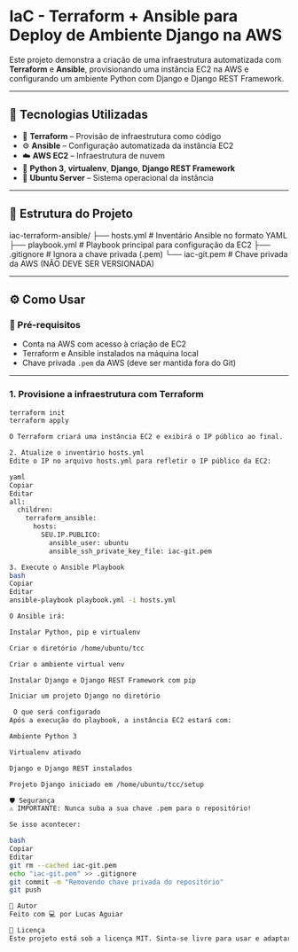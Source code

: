 # IaC - Terraform + Ansible para Deploy de Ambiente Django na AWS

Este projeto demonstra a criação de uma infraestrutura automatizada com **Terraform** e **Ansible**, provisionando uma instância EC2 na AWS e configurando um ambiente Python com Django e Django REST Framework.

---

## 🚀 Tecnologias Utilizadas

- 🔧 **Terraform** – Provisão de infraestrutura como código
- ⚙️ **Ansible** – Configuração automatizada da instância EC2
- ☁️ **AWS EC2** – Infraestrutura de nuvem
- 🐍 **Python 3**, **virtualenv**, **Django**, **Django REST Framework**
- 🐧 **Ubuntu Server** – Sistema operacional da instância

---

## 📁 Estrutura do Projeto

iac-terraform-ansible/
├── hosts.yml # Inventário Ansible no formato YAML
├── playbook.yml # Playbook principal para configuração da EC2
├── .gitignore # Ignora a chave privada (.pem)
└── iac-git.pem # Chave privada da AWS (NÃO DEVE SER VERSIONADA)


---

## ⚙️ Como Usar

### 📌 Pré-requisitos

- Conta na AWS com acesso à criação de EC2
- Terraform e Ansible instalados na máquina local
- Chave privada `.pem` da AWS (deve ser mantida fora do Git)

---

### 1. Provisione a infraestrutura com Terraform

```bash
terraform init
terraform apply

O Terraform criará uma instância EC2 e exibirá o IP público ao final.

2. Atualize o inventário hosts.yml
Edite o IP no arquivo hosts.yml para refletir o IP público da EC2:

yaml
Copiar
Editar
all:
  children:
    terraform_ansible:
      hosts:
        SEU.IP.PUBLICO:
          ansible_user: ubuntu
          ansible_ssh_private_key_file: iac-git.pem

3. Execute o Ansible Playbook
bash
Copiar
Editar
ansible-playbook playbook.yml -i hosts.yml

O Ansible irá:

Instalar Python, pip e virtualenv

Criar o diretório /home/ubuntu/tcc

Criar o ambiente virtual venv

Instalar Django e Django REST Framework com pip

Iniciar um projeto Django no diretório

 O que será configurado
Após a execução do playbook, a instância EC2 estará com:

Ambiente Python 3

Virtualenv ativado

Django e Django REST instalados

Projeto Django iniciado em /home/ubuntu/tcc/setup

🛡️ Segurança
⚠️ IMPORTANTE: Nunca suba a sua chave .pem para o repositório!

Se isso acontecer:

bash
Copiar
Editar
git rm --cached iac-git.pem
echo "iac-git.pem" >> .gitignore
git commit -m "Removendo chave privada do repositório"
git push

👤 Autor
Feito com 💻 por Lucas Aguiar

📜 Licença
Este projeto está sob a licença MIT. Sinta-se livre para usar e adaptar!
